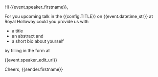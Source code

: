Hi {{event.speaker_firstname}},

For you upcoming talk in the {{config.TITLE}} on {{event.datetime_str}} at Royal Holloway could you provide us with

- a title
- an abstract and
- a short bio about yourself

by filling in the form at 

  {{event.speaker_edit_url}}
  
Cheers,
{{sender.firstname}}
